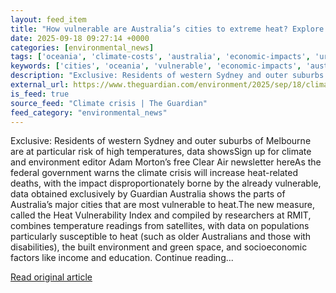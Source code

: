 ```yaml
---
layout: feed_item
title: "How vulnerable are Australia’s cities to extreme heat? Explore our maps"
date: 2025-09-18 09:27:14 +0000
categories: [environmental_news]
tags: ['oceania', 'climate-costs', 'australia', 'economic-impacts', 'urgent']
keywords: ['cities', 'oceania', 'vulnerable', 'economic-impacts', 'australia', 'climate-costs', 'urgent']
description: "Exclusive: Residents of western Sydney and outer suburbs of Melbourne are at particular risk of high temperatures, data showsSign up for climate and environm..."
external_url: https://www.theguardian.com/environment/2025/sep/18/climate-crisis-how-vulnerable-australian-cities-sydney-melbourne-extreme-heat-explore-our-maps
is_feed: true
source_feed: "Climate crisis | The Guardian"
feed_category: "environmental_news"
---
```


Exclusive: Residents of western Sydney and outer suburbs of Melbourne are at particular risk of high temperatures, data showsSign up for climate and environment editor Adam Morton’s free Clear Air newsletter hereAs the federal government warns the climate crisis will increase heat-related deaths, with the impact disproportionately borne by the already vulnerable, data obtained exclusively by Guardian Australia shows the parts of Australia’s major cities that are most vulnerable to heat.The new measure, called the Heat Vulnerability Index and compiled by researchers at RMIT, combines temperature readings from satellites, with data on populations particularly susceptible to heat (such as older Australians and those with disabilities), the built environment and green space, and socioeconomic factors like income and education. Continue reading...

[Read original article](https://www.theguardian.com/environment/2025/sep/18/climate-crisis-how-vulnerable-australian-cities-sydney-melbourne-extreme-heat-explore-our-maps)
